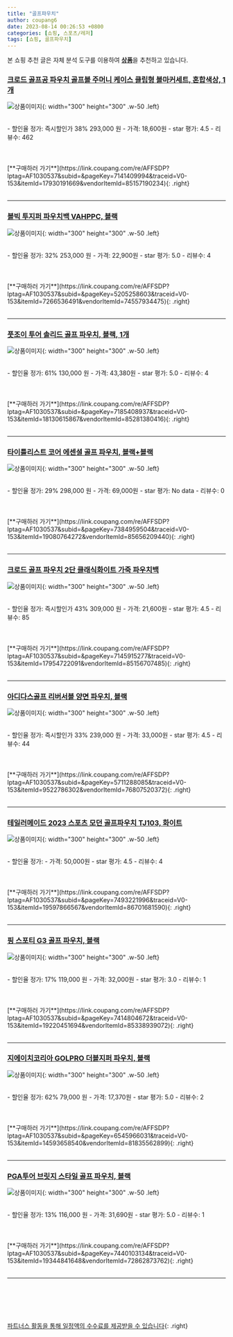 ```yaml
---
title: "골프파우치"
author: coupang6
date: 2023-08-14 00:26:53 +0800
categories: [쇼핑, 스포츠/레저]
tags: [쇼핑, 골프파우치]
---
```


본 쇼핑 추천 글은 자체 분석 도구를 이용하여 [**상품**](https://link.coupang.com/a/bao1ui)을 추천하고 있습니다.

### [크로드 골프공 파우치 골프볼 주머니 케이스 클립형 볼마커세트, 혼합색상, 1개](https://link.coupang.com/re/AFFSDP?lptag=AF1030537&subid=&pageKey=7141409994&traceid=V0-153&itemId=17930191669&vendorItemId=85157190234)

![상품이미지](https://thumbnail6.coupangcdn.com/thumbnails/remote/230x230ex/image/vendor_inventory/92dd/f00c6398c8831e6c301a897a733152c3db56b56d2b64f3224bb6746fc299.jpg){: width="300" height="300" .w-50 .left}


<br>
- 할인율 정가: 즉시할인가 38%  293,000   원
- 가격: 18,600원
- star 평가: 4.5
- 리뷰수: 462
<br>
<br>
<br>
<br>
[**구매하러 가기**](https://link.coupang.com/re/AFFSDP?lptag=AF1030537&subid=&pageKey=7141409994&traceid=V0-153&itemId=17930191669&vendorItemId=85157190234){: .right}
<br>
<br>

---

### [볼빅 투지퍼 파우치백 VAHPPC, 블랙](https://link.coupang.com/re/AFFSDP?lptag=AF1030537&subid=&pageKey=5205258603&traceid=V0-153&itemId=7266536491&vendorItemId=74557934475)

![상품이미지](https://thumbnail8.coupangcdn.com/thumbnails/remote/230x230ex/image/rs_quotation_api/3edmtrce/d1448b17e98a4fccbf1f1a0a19da7ca6.jpg){: width="300" height="300" .w-50 .left}


<br>
- 할인율 정가: 32%  253,000   원
- 가격: 22,900원
- star 평가: 5.0
- 리뷰수: 4
<br>
<br>
<br>
<br>
[**구매하러 가기**](https://link.coupang.com/re/AFFSDP?lptag=AF1030537&subid=&pageKey=5205258603&traceid=V0-153&itemId=7266536491&vendorItemId=74557934475){: .right}
<br>
<br>

---

### [풋조이 투어 솔리드 골프 파우치, 블랙, 1개](https://link.coupang.com/re/AFFSDP?lptag=AF1030537&subid=&pageKey=7185408937&traceid=V0-153&itemId=18130615867&vendorItemId=85281380416)

![상품이미지](https://thumbnail9.coupangcdn.com/thumbnails/remote/230x230ex/image/rs_quotation_api/wanpcapb/82f694b54ac14aee92c959480faa8148.jpg){: width="300" height="300" .w-50 .left}


<br>
- 할인율 정가: 61%  130,000   원
- 가격: 43,380원
- star 평가: 5.0
- 리뷰수: 4
<br>
<br>
<br>
<br>
[**구매하러 가기**](https://link.coupang.com/re/AFFSDP?lptag=AF1030537&subid=&pageKey=7185408937&traceid=V0-153&itemId=18130615867&vendorItemId=85281380416){: .right}
<br>
<br>

---

### [타이틀리스트 코어 에센셜 골프 파우치, 블랙+블랙](https://link.coupang.com/re/AFFSDP?lptag=AF1030537&subid=&pageKey=7384959504&traceid=V0-153&itemId=19080764272&vendorItemId=85656209440)

![상품이미지](https://thumbnail10.coupangcdn.com/thumbnails/remote/230x230ex/image/vendor_inventory/b6e9/ceb93592bf25efc9cd55736da7604881b412cb449eaf9d12a5f1173f570c.jpg){: width="300" height="300" .w-50 .left}


<br>
- 할인율 정가: 29%  298,000   원
- 가격: 69,000원
- star 평가: No data
- 리뷰수: 0
<br>
<br>
<br>
<br>
[**구매하러 가기**](https://link.coupang.com/re/AFFSDP?lptag=AF1030537&subid=&pageKey=7384959504&traceid=V0-153&itemId=19080764272&vendorItemId=85656209440){: .right}
<br>
<br>

---

### [크로드 골프 파우치 2단 클래식화이트 가죽 파우치백](https://link.coupang.com/re/AFFSDP?lptag=AF1030537&subid=&pageKey=7145915277&traceid=V0-153&itemId=17954722091&vendorItemId=85156707485)

![상품이미지](https://thumbnail8.coupangcdn.com/thumbnails/remote/230x230ex/image/vendor_inventory/1c10/7fc4d274df72b30ea5dd4ca3abc8c2fe61c0edb4d9f8b7c25092eb91ff83.jpg){: width="300" height="300" .w-50 .left}


<br>
- 할인율 정가: 즉시할인가 43%  309,000   원
- 가격: 21,600원
- star 평가: 4.5
- 리뷰수: 85
<br>
<br>
<br>
<br>
[**구매하러 가기**](https://link.coupang.com/re/AFFSDP?lptag=AF1030537&subid=&pageKey=7145915277&traceid=V0-153&itemId=17954722091&vendorItemId=85156707485){: .right}
<br>
<br>

---

### [아디다스골프 리버서블 양면 파우치, 블랙](https://link.coupang.com/re/AFFSDP?lptag=AF1030537&subid=&pageKey=5711288085&traceid=V0-153&itemId=9522786302&vendorItemId=76807520372)

![상품이미지](https://thumbnail8.coupangcdn.com/thumbnails/remote/230x230ex/image/retail/images/2021/06/21/17/1/8478c37c-b721-4f5b-8ca1-85cfce6d3390.jpg){: width="300" height="300" .w-50 .left}


<br>
- 할인율 정가: 즉시할인가 33%  239,000   원
- 가격: 33,000원
- star 평가: 4.5
- 리뷰수: 44
<br>
<br>
<br>
<br>
[**구매하러 가기**](https://link.coupang.com/re/AFFSDP?lptag=AF1030537&subid=&pageKey=5711288085&traceid=V0-153&itemId=9522786302&vendorItemId=76807520372){: .right}
<br>
<br>

---

### [테일러메이드 2023 스포츠 모던 골프파우치 TJ103, 화이트](https://link.coupang.com/re/AFFSDP?lptag=AF1030537&subid=&pageKey=7493221996&traceid=V0-153&itemId=19597866567&vendorItemId=86701681590)

![상품이미지](https://thumbnail8.coupangcdn.com/thumbnails/remote/230x230ex/image/vendor_inventory/fbb9/346efe9d0cc297e379d2e79d5c1624864e72f75acb879f871280f755768f.jpg){: width="300" height="300" .w-50 .left}


<br>
- 할인율 정가: 
- 가격: 50,000원
- star 평가: 4.5
- 리뷰수: 4
<br>
<br>
<br>
<br>
[**구매하러 가기**](https://link.coupang.com/re/AFFSDP?lptag=AF1030537&subid=&pageKey=7493221996&traceid=V0-153&itemId=19597866567&vendorItemId=86701681590){: .right}
<br>
<br>

---

### [핑 스포티 G3 골프 파우치, 블랙](https://link.coupang.com/re/AFFSDP?lptag=AF1030537&subid=&pageKey=7414804672&traceid=V0-153&itemId=19220451694&vendorItemId=85338939072)

![상품이미지](https://thumbnail10.coupangcdn.com/thumbnails/remote/230x230ex/image/vendor_inventory/43cf/81e162e1923f8b27ed1454c4e967de91a9df4b86e12f7c9f927880cb1c81.jpg){: width="300" height="300" .w-50 .left}


<br>
- 할인율 정가: 17%  119,000   원
- 가격: 32,000원
- star 평가: 3.0
- 리뷰수: 1
<br>
<br>
<br>
<br>
[**구매하러 가기**](https://link.coupang.com/re/AFFSDP?lptag=AF1030537&subid=&pageKey=7414804672&traceid=V0-153&itemId=19220451694&vendorItemId=85338939072){: .right}
<br>
<br>

---

### [지에이치코리아 GOLPRO 더블지퍼 파우치, 블랙](https://link.coupang.com/re/AFFSDP?lptag=AF1030537&subid=&pageKey=6545966031&traceid=V0-153&itemId=14593658540&vendorItemId=81835562899)

![상품이미지](https://thumbnail8.coupangcdn.com/thumbnails/remote/230x230ex/image/retail/images/2452919963791029-25818e2c-ff25-403a-9be9-0e550095784c.jpg){: width="300" height="300" .w-50 .left}


<br>
- 할인율 정가: 62%  79,000   원
- 가격: 17,370원
- star 평가: 5.0
- 리뷰수: 2
<br>
<br>
<br>
<br>
[**구매하러 가기**](https://link.coupang.com/re/AFFSDP?lptag=AF1030537&subid=&pageKey=6545966031&traceid=V0-153&itemId=14593658540&vendorItemId=81835562899){: .right}
<br>
<br>

---

### [PGA투어 브릿지 스타일 골프 파우치, 블랙](https://link.coupang.com/re/AFFSDP?lptag=AF1030537&subid=&pageKey=7440103134&traceid=V0-153&itemId=19344841648&vendorItemId=72862873762)

![상품이미지](https://thumbnail10.coupangcdn.com/thumbnails/remote/230x230ex/image/retail/images/1446666601319790-343a5f84-5c14-45e1-8702-ad612763a7bb.jpg){: width="300" height="300" .w-50 .left}


<br>
- 할인율 정가: 13%  116,000   원
- 가격: 31,690원
- star 평가: 5.0
- 리뷰수: 1
<br>
<br>
<br>
<br>
[**구매하러 가기**](https://link.coupang.com/re/AFFSDP?lptag=AF1030537&subid=&pageKey=7440103134&traceid=V0-153&itemId=19344841648&vendorItemId=72862873762){: .right}
<br>
<br>

---
<br><br><br><br><br> [파트너스 활동을 통해 일정액의 수수료를 제공받을 수 있습니다](https://link.coupang.com/a/bao1ui){: .right}